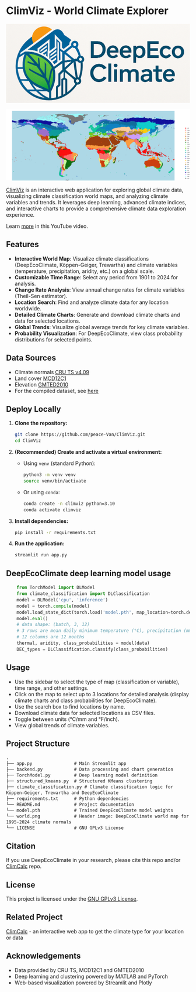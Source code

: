 # ClimViz - World Climate Explorer

![DeepEcoClimateLogo](logo.png)

![DeepEcoClimateMap](world.png)

[ClimViz](https://climviz.streamlit.app/) is an interactive web application for exploring global climate data, visualizing climate classification world maps, and analyzing climate variables and trends. It leverages deep learning, advanced climate indices, and interactive charts to provide a comprehensive climate data exploration experience.

Learn [more](https://www.youtube.com/watch?v=bF0Mck-yqhw) in this YouTube video.

## Features

- **Interactive World Map**: Visualize climate classifications (DeepEcoClimate, Köppen-Geiger, Trewartha) and climate variables (temperature, precipitation, aridity, etc.) on a global scale.
- **Customizable Time Range**: Select any period from 1901 to 2024 for analysis.
- **Change Rate Analysis**: View annual change rates for climate variables (Theil-Sen estimator).
- **Location Search**: Find and analyze climate data for any location worldwide.
- **Detailed Climate Charts**: Generate and download climate charts and data for selected locations.
- **Global Trends**: Visualize global average trends for key climate variables.
- **Probability Visualization**: For DeepEcoClimate, view class probability distributions for selected points.

## Data Sources

- Climate normals [CRU TS v4.09](https://crudata.uea.ac.uk/cru/data/hrg/)
- Land cover [MCD12C1](https://www.earthdata.nasa.gov/data/catalog/lpcloud-mcd12c1-061)
- Elevation [GMTED2010](https://www.usgs.gov/centers/eros/science/usgs-eros-archive-digital-elevation-global-multi-resolution-terrain-elevation)
- For the compiled dataset, see [here](https://data.mendeley.com/datasets/dnk6839b86/2)

## Deploy Locally

1. **Clone the repository:**
   ```bash
   git clone https://github.com/peace-Van/ClimViz.git
   cd ClimViz
   ```

2. **(Recommended) Create and activate a virtual environment:**
   - Using `venv` (standard Python):
     ```bash
     python3 -m venv venv
     source venv/bin/activate
     ```
   - Or using `conda`:
     ```bash
     conda create -n climviz python=3.10
     conda activate climviz
     ```

3. **Install dependencies:**
   ```bash
   pip install -r requirements.txt
   ```

4. **Run the application:**
   ```bash
   streamlit run app.py
   ```

## DeepEcoClimate deep learning model usage

```python
    from TorchModel import DLModel
    from climate_classification import DLClassification
    model = DLModel('cpu', 'inference')
    model = torch.compile(model)
    model.load_state_dict(torch.load('model.pth', map_location=torch.device('cpu')))
    model.eval()
    # data shape: (batch, 3, 12)
    # 3 rows are mean daily minimum temperature (°C), precipitation (mm), mean daily maximum temperature (°C)
    # 12 columns are 12 months
    thermal, aridity, class_probabilities = model(data)
    DEC_types = DLClassification.classify(class_probabilities)
```

## Usage

- Use the sidebar to select the type of map (classification or variable), time range, and other settings.
- Click on the map to select up to 3 locations for detailed analysis (display climate charts and class probabilities for DeepEcoClimate).
- Use the search box to find locations by name.
- Download climate data for selected locations as CSV files.
- Toggle between units (°C/mm and °F/inch).
- View global trends of climate variables.

## Project Structure

```
.
├── app.py                # Main Streamlit app
├── backend.py            # Data processing and chart generation
├── TorchModel.py         # Deep learning model definition
├── structured_kmeans.py  # Structured KMeans clustering
├── climate_classification.py # Climate classification logic for Köppen-Geiger, Trewartha and DeepEcoClimate
├── requirements.txt      # Python dependencies
└── README.md             # Project documentation
└── model.pth             # Trained DeepEcoClimate model weights
└── world.png             # Header image: DeepEcoClimate world map for 1995-2024 climate normals
└── LICENSE               # GNU GPLv3 License
```

## Citation

If you use DeepEcoClimate in your research, please cite this repo and/or [ClimCalc](https://github.com/peace-Van/ClimCalc/tree/main) repo.

## License

This project is licensed under the [GNU GPLv3 License](LICENSE).

## Related Project

[ClimCalc](https://climcalc.streamlit.app/) - an interactive web app to get the climate type for your location or data

## Acknowledgements

- Data provided by CRU TS, MCD12C1 and GMTED2010
- Deep learning and clustering powered by MATLAB and PyTorch
- Web-based visualization powered by Streamlit and Plotly

